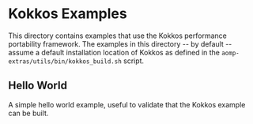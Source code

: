 # Kokkos Examples

This directory contains examples that use the Kokkos performance portability framework.
The examples in this directory -- by default -- assume a default installation location of Kokkos as defined in the `aomp-extras/utils/bin/kokkos_build.sh` script.

## Hello World

A simple hello world example, useful to validate that the Kokkos example can be built.
